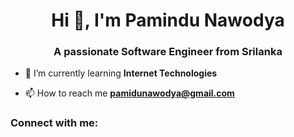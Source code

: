 <h1 align="center">Hi 👋, I'm Pamindu Nawodya</h1>
<h3 align="center">A passionate Software Engineer from Srilanka</h3>

- 🌱 I’m currently learning **Internet Technologies**

- 📫 How to reach me **pamidunawodya@gmail.com**

<h3 align="left">Connect with me:</h3>
<p align="left">
</p>
